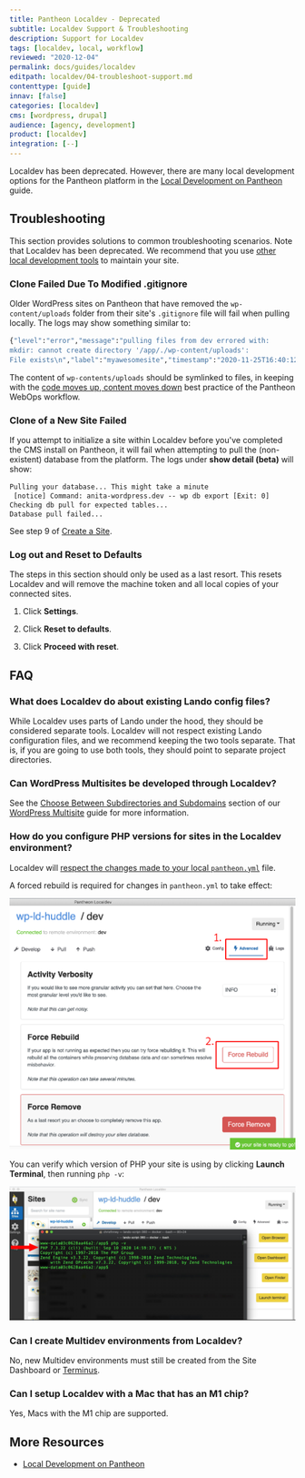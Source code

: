 ```yaml
---
title: Pantheon Localdev - Deprecated
subtitle: Localdev Support & Troubleshooting
description: Support for Localdev
tags: [localdev, local, workflow]
reviewed: "2020-12-04"
permalink: docs/guides/localdev
editpath: localdev/04-troubleshoot-support.md
contenttype: [guide]
innav: [false]
categories: [localdev]
cms: [wordpress, drupal]
audience: [agency, development]
product: [localdev]
integration: [--]
---
```


Localdev has been deprecated. However, there are many local development options for the Pantheon platform in the [Local Development on Pantheon](/guides/local-development) guide.

## Troubleshooting

This section provides solutions to common troubleshooting scenarios. Note that Localdev has been deprecated. We recommend that you use [other local development tools](/guides/local-development) to maintain your site.

### Clone Failed Due To Modified .gitignore

Older WordPress sites on Pantheon that have removed the `wp-content/uploads` folder from their site's `.gitignore` file will fail when pulling locally. The logs may show something similar to:

```bash
{"level":"error","message":"pulling files from dev errored with:
mkdir: cannot create directory '/app/./wp-content/uploads':
File exists\n","label":"myawesomesite","timestamp":"2020-11-25T16:40:12.057Z"}
```

The content of `wp-contents/uploads` should be symlinked to files, in keeping with the [code moves up, content moves down](/pantheon-workflow#code-moves-up-content-moves-down) best practice of the Pantheon WebOps workflow.

### Clone of a New Site Failed

If you attempt to initialize a site within Localdev before you've completed the CMS install on Pantheon, it will fail when attempting to pull the (non-existent) database from the platform. The logs under **show detail (beta)** will show:

```docker
Pulling your database... This might take a minute
 [notice] Command: anita-wordpress.dev -- wp db export [Exit: 0]
Checking db pull for expected tables...
Database pull failed...
```

See step 9 of [Create a Site](/guides/legacy-dashboard/create-sites#create-a-site).

### Log out and Reset to Defaults

The steps in this section should only be used as a last resort. This resets Localdev and will remove the machine token and all local copies of your connected sites.

1. Click **Settings**.

1. Click **Reset to defaults**.

1. Click **Proceed with reset**.

## FAQ

### What does Localdev do about existing Lando config files?

While Localdev uses parts of Lando under the hood, they should be considered separate tools. Localdev will not respect existing Lando configuration files, and we recommend keeping the two tools separate. That is, if you are going to use both tools, they should point to separate project directories.

### Can WordPress Multisites be developed through Localdev?

See the [Choose Between Subdirectories and Subdomains](/guides/multisite/considerations/#choose-between-subdirectories-and-subdomains) section of our [WordPress Multisite](/guides/multisite) guide for more information.

### How do you configure PHP versions for sites in the Localdev environment?

Localdev will [respect the changes made to your local `pantheon.yml`](/guides/php/php-versions#configure-php-version) file.

A forced rebuild is required for changes in `pantheon.yml` to take effect:

![Force Rebuild your app in Localdev](../../images/localdev/localdev-rebuild.png)

You can verify which version of PHP your site is using by clicking **Launch Terminal**, then running `php -v`:

![Verify your app's version of PHP](../../images/localdev/localdev-php-version.png)

### Can I create Multidev environments from Localdev?

No, new Multidev environments must still be created from the Site Dashboard or [Terminus](/terminus/commands/multidev-create).

### Can I setup Localdev with a Mac that has an M1 chip?

Yes, Macs with the M1 chip are supported.

## More Resources

- [Local Development on Pantheon](/guides/local-development)